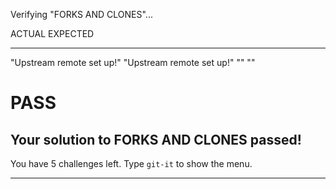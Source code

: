 Verifying "FORKS AND CLONES"...

ACTUAL                             EXPECTED
------                             --------
"Upstream remote set up!"          "Upstream remote set up!"
""                                 ""
# PASS

Your solution to FORKS AND CLONES passed!
-----------------------------------------------------------------

You have 5 challenges left.
Type `git-it` to show the menu.

-----------------------------------------------------------------
